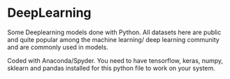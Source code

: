 # DeepLearning
Some Deeplearning models done with Python. All datasets here are public and quite popular among the machine learning/ deep learning community and are commonly used in models.

Coded with Anaconda/Spyder. You need to have tensorflow, keras, numpy, sklearn and pandas installed for this python file to work on your system.
